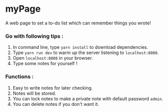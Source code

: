 # myPage
A web page to set a to-do list which can remember things you wrote!

### Go with following tips : ###
1. In command line, type <code>yarn install</code> to download dependencies. 
2. Type <code>yarn run dev</code> to warm up the server listening to <code>localhost:8080</code>.
3. Open <code>localhost:8080</code> in your browser.
4. Type some notes for yourself !

### Functions : ###
1. Easy to write notes for later checking.
2. Notes will be stored.
3. You can lock notes to make a private note with default password <code>admin</code>.
4. You can delete notes if you don't want it.
